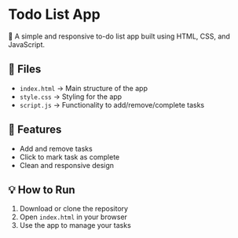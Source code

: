 # Todo List App

📝 A simple and responsive to-do list app built using HTML, CSS, and JavaScript.

## 📂 Files
- `index.html` → Main structure of the app
- `style.css` → Styling for the app
- `script.js` → Functionality to add/remove/complete tasks

## 🚀 Features
- Add and remove tasks
- Click to mark task as complete
- Clean and responsive design

## 💡 How to Run
1. Download or clone the repository
2. Open `index.html` in your browser
3. Use the app to manage your tasks
